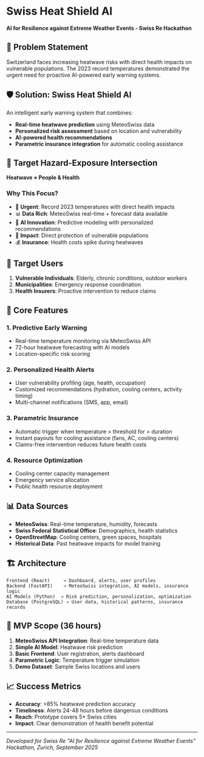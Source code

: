 # Swiss Heat Shield AI

**AI for Resilience against Extreme Weather Events - Swiss Re Hackathon**

## 🎯 Problem Statement

Switzerland faces increasing heatwave risks with direct health impacts on vulnerable populations. The 2023 record temperatures demonstrated the urgent need for proactive AI-powered early warning systems.

## 🛡️ Solution: Swiss Heat Shield AI

An intelligent early warning system that combines:
- **Real-time heatwave prediction** using MeteoSwiss data
- **Personalized risk assessment** based on location and vulnerability
- **AI-powered health recommendations**
- **Parametric insurance integration** for automatic cooling assistance

## 🎯 Target Hazard-Exposure Intersection

**Heatwave × People & Health**

### Why This Focus?
- 🚨 **Urgent**: Record 2023 temperatures with direct health impacts
- 📊 **Data Rich**: MeteoSwiss real-time + forecast data available
- 🤖 **AI Innovation**: Predictive modeling with personalized recommendations
- 💊 **Impact**: Direct protection of vulnerable populations
- 💰 **Insurance**: Health costs spike during heatwaves

## 👥 Target Users

1. **Vulnerable Individuals**: Elderly, chronic conditions, outdoor workers
2. **Municipalities**: Emergency response coordination
3. **Health Insurers**: Proactive intervention to reduce claims

## 🔄 Core Features

### 1. Predictive Early Warning
- Real-time temperature monitoring via MeteoSwiss API
- 72-hour heatwave forecasting with AI models
- Location-specific risk scoring

### 2. Personalized Health Alerts
- User vulnerability profiling (age, health, occupation)
- Customized recommendations (hydration, cooling centers, activity timing)
- Multi-channel notifications (SMS, app, email)

### 3. Parametric Insurance
- Automatic trigger when temperature > threshold for > duration
- Instant payouts for cooling assistance (fans, AC, cooling centers)
- Claims-free intervention reduces future health costs

### 4. Resource Optimization
- Cooling center capacity management
- Emergency service allocation
- Public health resource deployment

## 📊 Data Sources

- **MeteoSwiss**: Real-time temperature, humidity, forecasts
- **Swiss Federal Statistical Office**: Demographics, health statistics
- **OpenStreetMap**: Cooling centers, green spaces, hospitals
- **Historical Data**: Past heatwave impacts for model training

## 🏗️ Architecture

```
Frontend (React)     → Dashboard, alerts, user profiles
Backend (FastAPI)    → MeteoSwiss integration, AI models, insurance logic
AI Models (Python)  → Risk prediction, personalization, optimization
Database (PostgreSQL) → User data, historical patterns, insurance records
```

## 🚀 MVP Scope (36 hours)

1. **MeteoSwiss API Integration**: Real-time temperature data
2. **Simple AI Model**: Heatwave risk prediction
3. **Basic Frontend**: User registration, alerts dashboard
4. **Parametric Logic**: Temperature trigger simulation
5. **Demo Dataset**: Sample Swiss locations and users

## 📈 Success Metrics

- **Accuracy**: >85% heatwave prediction accuracy
- **Timeliness**: Alerts 24-48 hours before dangerous conditions
- **Reach**: Prototype covers 5+ Swiss cities
- **Impact**: Clear demonstration of health benefit potential

---

*Developed for Swiss Re "AI for Resilience against Extreme Weather Events" Hackathon, Zurich, September 2025*